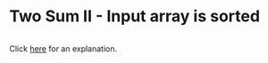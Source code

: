 # Two Sum II - Input array is sorted 

~~~java

~~~

Click [here](Explanation.md) for an explanation.

